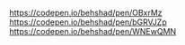 https://codepen.io/behshad/pen/OBxrMz
https://codepen.io/behshad/pen/bGRVJZp
https://codepen.io/behshad/pen/WNEwQMN